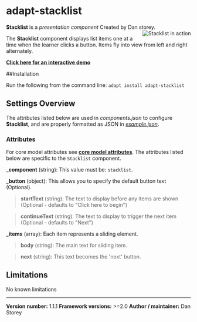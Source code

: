 # adapt-stacklist

**Stacklist** is a *presentation component* Created by Dan storey.
<img align="right" src="https://raw.githubusercontent.com/danielstorey/assets/master/stacklist-demo.png" alt="Stacklist in action">

The **Stacklist** component displays list items one at a time when the learner clicks a button. Items fly into view from left and right alternately.

[**Click here for an interactive demo**](https://danielstorey.github.io/adapt-demo-course/#/id/co-main)

##Installation

Run the following from the command line: `adapt install adapt-stacklist`

## Settings Overview

The attributes listed below are used in *components.json* to configure **Stacklist**, and are properly formatted as JSON in [*example.json*](https://github.com/danielstorey/adapt-stacklist/example.json).

### Attributes

For core model attributes see [**core model attributes**](https://github.com/adaptlearning/adapt_framework/wiki/Core-model-attributes). The attributes listed below are specific to the `Stacklist` component.

**_component** (string): This value must be: `stacklist`.

**_button** (object): This allows you to specify the default button text (Optional).

>**startText** (string): The text to display before any items are shown (Optional - defaults to "Click here to begin")

>**continueText** (string): The text to display to trigger the next item (Optional - defaults to "Next")

**_items** (array): Each item represents a sliding element.

>**body** (string): The main text for sliding item.

>**next** (string): This text becomes the 'next' button.

## Limitations

No known limitations

----------------------------
**Version number:**  1.1.1
**Framework versions:**  >=2.0
**Author / maintainer:** Dan Storey
